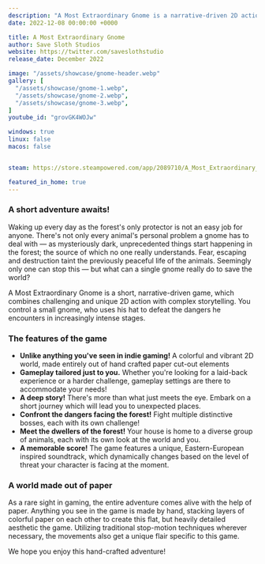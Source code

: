 ```yaml
---
description: "A Most Extraordinary Gnome is a narrative-driven 2D action game focused on unique boss battles."
date: 2022-12-08 00:00:00 +0000

title: A Most Extraordinary Gnome
author: Save Sloth Studios
website: https://twitter.com/saveslothstudio
release_date: December 2022

image: "/assets/showcase/gnome-header.webp"
gallery: [
  "/assets/showcase/gnome-1.webp",
  "/assets/showcase/gnome-2.webp",
  "/assets/showcase/gnome-3.webp",
]
youtube_id: "grovGK4WOJw"

windows: true
linux: false
macos: false


steam: https://store.steampowered.com/app/2089710/A_Most_Extraordinary_Gnome/

featured_in_home: true
---
```


### A short adventure awaits! 

Waking up every day as the forest's only protector is not an easy job for anyone. There's not only every animal's personal problem a gnome has to deal with — as mysteriously dark, unprecedented things start happening in the forest; the source of which no one really understands. Fear, escaping and destruction taint the previously peaceful life of the animals. Seemingly only one can stop this — but what can a single gnome really do to save the world?

A Most Extraordinary Gnome is a short, narrative-driven game, which combines challenging and unique 2D action with complex storytelling. You control a small gnome, who uses his hat to defeat the dangers he encounters in increasingly intense stages.

### The features of the game

- **Unlike anything you've seen in indie gaming!** A colorful and vibrant 2D world, made entirely out of hand crafted paper cut-out elements
- **Gameplay tailored just to you.** Whether you're looking for a laid-back experience or a harder challenge, gameplay settings are there to accommodate your needs!
- **A deep story!** There's more than what just meets the eye. Embark on a short journey which will lead you to unexpected places.
- **Confront the dangers facing the forest!** Fight multiple distinctive bosses, each with its own challenge!
- **Meet the dwellers of the forest!** Your house is home to a diverse group of animals, each with its own look at the world and you.
- **A memorable score!** The game features a unique, Eastern-European inspired soundtrack, which dynamically changes based on the level of threat your character is facing at the moment.

### A world made out of paper

As a rare sight in gaming, the entire adventure comes alive with the help of paper. Anything you see in the game is made by hand, stacking layers of colorful paper on each other to create this flat, but heavily detailed aesthetic the game. Utilizing traditional stop-motion techniques wherever necessary, the movements also get a unique flair specific to this game.

We hope you enjoy this hand-crafted adventure! 